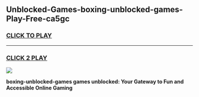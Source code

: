
## Unblocked-Games-boxing-unblocked-games-Play-Free-ca5gc
<h3>
<a href="https://premium76.site?title=boxing-unblocked-games&ref=19M">CLICK TO PLAY</a></h3>
<hr>

<h3>
<a href="https://premium76.site?title=boxing-unblocked-games&ref=19M">CLICK 2 PLAY</a>
  
</h3>

<a href="https://premium76.site?title=boxing-unblocked-games&ref=19M"><img src="https://clearcache.store/games.png"></a>


**boxing-unblocked-games games unblocked: Your Gateway to Fun and Accessible Online Gaming**
